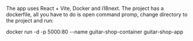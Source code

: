 The app uses React + Vite, Docker and i18next.
The project has a dockerfile, all you have to do is open 
command promp, change directory to the project and run:

docker run -d -p 5000:80 --name guitar-shop-container guitar-shop-app